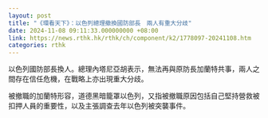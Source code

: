 ```yaml
---
layout: post
title: "《環看天下》：以色列總理撤換國防部長　兩人有重大分歧"
date: 2024-11-08 09:11:33.000000000 +08:00
link: https://news.rthk.hk/rthk/ch/component/k2/1778097-20241108.htm
categories: rthk
---
```


以色列國防部長換人。總理內塔尼亞胡表示，無法再與原防長加蘭特共事，兩人之間存在信任危機，在戰略上亦出現重大分歧。

被撤職的加蘭特形容，道德黑暗籠罩以色列，又指被撤職原因包括自己堅持營救被扣押人員的重要性，以及主張調查去年以色列被突襲事件。
